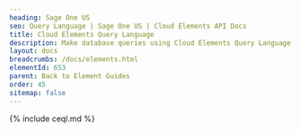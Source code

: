 ```yaml
---
heading: Sage One US
seo: Query Language | Sage One US | Cloud Elements API Docs
title: Cloud Elements Query Language
description: Make database queries using Cloud Elements Query Language.
layout: docs
breadcrumbs: /docs/elements.html
elementId: 653
parent: Back to Element Guides
order: 45
sitemap: false
---
```


{% include ceql.md %}
